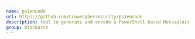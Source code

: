 ```yaml
---
name: ps1encode
url: https://github.com/CroweCybersecurity/ps1encode
description: tool to generate and encode a PowerShell based Metasploit payloads. URL : https://github.com/CroweCybersecurity/ps1encode Groups : blackarch blackarch-exploitation
group: blackarch
---
```

